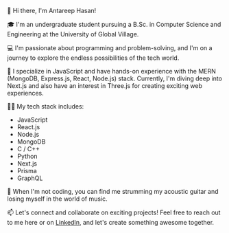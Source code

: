 👋 Hi there, I'm Antareep Hasan!

🎓 I'm an undergraduate student pursuing a B.Sc. in Computer Science and Engineering at the University of Global Village.

💻 I'm passionate about programming and problem-solving, and I'm on a journey to explore the endless possibilities of the tech world.

🚀 I specialize in JavaScript and have hands-on experience with the MERN (MongoDB, Express.js, React, Node.js) stack. Currently, I'm diving deep into Next.js and also have an interest in Three.js for creating exciting web experiences.

👨‍💻 My tech stack includes:
   - JavaScript
   - React.js
   - Node.js
   - MongoDB
   - C / C++
   - Python
   - Next.js
   - Prisma
   - GraphQL

🎸 When I'm not coding, you can find me strumming my acoustic guitar and losing myself in the world of music.

📫 Let's connect and collaborate on exciting projects! Feel free to reach out to me here or on [LinkedIn](https://www.linkedin.com/in/antareep-hasan/), and let's create something awesome together.
